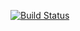 [![Build Status](https://travis-ci.org/yranjan15/Travis.svg?branch=master)](https://travis-ci.org/skarimik/Travis)